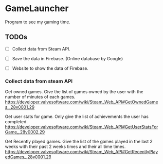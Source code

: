 # GameLauncher
Program to see my gaming time.

## TODOs

- [ ] Collect data from Steam API.
- [ ] Save the data in Firebase. (Online database by Google)
- [ ] Website to show the data of Firebase.


### Collect data from steam API
Get owned games. Give the list of games owned by the user with the number of minutes of each games.
https://developer.valvesoftware.com/wiki/Steam_Web_API#GetOwnedGames_.28v0001.29

Get user stats for game. Only give the list of achievements the user has completed.
https://developer.valvesoftware.com/wiki/Steam_Web_API#GetUserStatsForGame_.28v0002.29

Get Recently played games. Give the list of the games played in the last 2 weeks with their past 2 weeks times and their all time times.
https://developer.valvesoftware.com/wiki/Steam_Web_API#GetRecentlyPlayedGames_.28v0001.29
